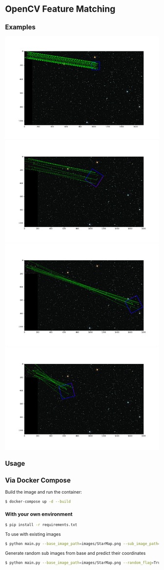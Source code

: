 # OpenCV Feature Matching

## Examples

![Example 1](examples/img_1.png)
![Example 1](examples/img_2.png)
![Example 1](examples/img_4.png)
![Example 1](examples/img_5.png)

## Usage

## Via Docker Compose

Build the image and run the container:

```sh
$ docker-compose up -d --build
```

### With your own environment

```sh
$ pip install -r requirements.txt
```

To use with existing images

```sh
$ python main.py --base_image_path=images/StarMap.png --sub_image_path=images/Small_area.png
```

Generate random sub images from base and predict their coordinates

```sh
$ python main.py --base_image_path=images/StarMap.png --random_flag=True
```
